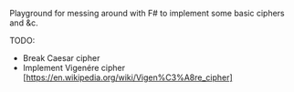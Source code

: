 Playground for messing around with F# to implement some basic ciphers and &c.

TODO:
* Break Caesar cipher
* Implement Vigenére cipher [https://en.wikipedia.org/wiki/Vigen%C3%A8re_cipher]
